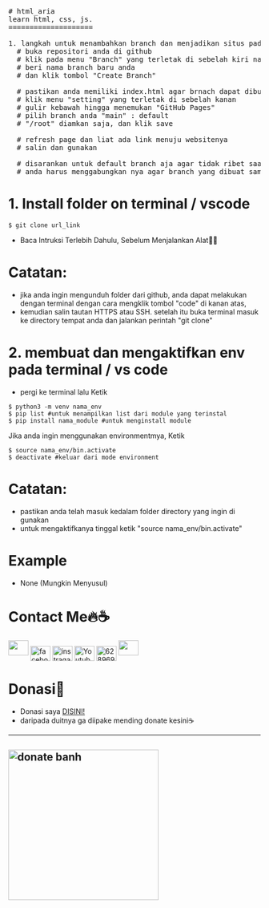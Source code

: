 <pre>
# html_aria
learn html, css, js.
====================

1. langkah untuk menambahkan branch dan menjadikan situs pada github
  # buka repositori anda di github
  # klik pada menu "Branch" yang terletak di sebelah kiri nama repositori
  # beri nama branch baru anda
  # dan klik tombol "Create Branch"

  # pastikan anda memiliki index.html agar brnach dapat dibuat menjadi situs online
  # klik menu "setting" yang terletak di sebelah kanan
  # gulir kebawah hingga menemukan "GitHub Pages"
  # pilih branch anda "main" : default
  # "/root" diamkan saja, dan klik save
  
  # refresh page dan liat ada link menuju websitenya
  # salin dan gunakan
  
  # disarankan untuk default branch aja agar tidak ribet saat mengubah filenya jika anda menggunakan branch selain main,
  # anda harus menggabungkan nya agar branch yang dibuat sama dengan branch main.
</pre>

# **1. Install folder on terminal / vscode**
```
$ git clone url_link
```
- Baca Intruksi Terlebih Dahulu, Sebelum Menjalankan Alat🌸😀

# **Catatan:**
- jika anda ingin mengunduh folder dari github, anda dapat melakukan dengan terminal dengan cara mengklik tombol "code" di kanan atas,
- kemudian salin tautan HTTPS atau SSH. setelah itu buka terminal masuk ke directory tempat anda dan jalankan perintah "git clone"


# **2. membuat dan mengaktifkan env pada terminal / vs code**
- pergi ke terminal lalu Ketik
```
$ python3 -m venv nama_env
$ pip list #untuk menampilkan list dari module yang terinstal
$ pip install nama_module #untuk menginstall module
```
Jika anda ingin menggunakan environmentmya, Ketik
```
$ source nama_env/bin.activate
$ deactivate #keluar dari mode environment
```

# **Catatan:**
- pastikan anda telah masuk kedalam folder directory yang ingin di gunakan
- untuk mengaktifkanya tinggal ketik "source nama_env/bin.activate"

# **Example**
- None (Mungkin Menyusul)

# **Contact Me🔥☕**
<p align="left">
<a href="https://www.github.com/ariafatah0711"><img height="30" width="40" src="https://camo.githubusercontent.com/b079fe922f00c4b86f1b724fbc2e8141c468794ce8adbc9b7456e5e1ad09c622/68747470733a2f2f6564656e742e6769746875622e696f2f537570657254696e7949636f6e732f696d616765732f7376672f6769746875622e737667"></a>
<a href="https://fb.com/aria.anom.9" target="blank"><img align="center" src="https://raw.githubusercontent.com/rahuldkjain/github-profile-readme-generator/master/src/images/icons/Social/facebook.svg" alt="facebook" height="30" width="40" /></a>
<a href="https://instagram.com/ariafatahanom" target="blank"><img align="center" src="https://raw.githubusercontent.com/rahuldkjain/github-profile-readme-generator/master/src/images/icons/Social/instagram.svg" alt="instragam" height="30" width="40" /></a>
<a href="https://youtube.com/@juniorgaming8876" target="blank"><img align="center" src="https://raw.githubusercontent.com/rahuldkjain/github-profile-readme-generator/master/src/images/icons/Social/youtube.svg" alt="Youtube" height="30" width="40" /></a>
<a href="https://wa.me/6289509221496?text=Halo+Bang+Aria" target="blank"><img align="center" src="https://raw.githubusercontent.com/rahuldkjain/github-profile-readme-generator/master/src/images/icons/Social/whatsapp.svg" alt="6289694295787" height="30" width="40" /></a>
<a href="https://www.messenger.com/aria.anom.9"><img height="30" width="40" src="https://camo.githubusercontent.com/0b9b5efe8bd5edcdaec78496cf9ddaf6d98cd2b2574e23d5deca0b5e7eae583a/68747470733a2f2f6564656e742e6769746875622e696f2f537570657254696e7949636f6e732f696d616765732f7376672f6d657373656e6765722e737667"></a>

# **Donasi💎**
* Donasi saya <a href="https://saweria.co/ariafatah0711">DISINI!</a>
* daripada duitnya ga diipake mending donate kesini☕
------
  
<a href="https://saweria.co/ariafatah0711"><img src="https://w7.pngwing.com/pngs/207/1009/png-transparent-donation-box-anime-saisen-otaku-it-otaku-television-mammal-brown.png" alt="donate banh" height="300" width="300"></a>
------
